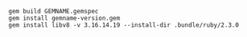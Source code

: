     gem build GEMNAME.gemspec
    gem install gemname-version.gem
    gem install libv8 -v 3.16.14.19 --install-dir .bundle/ruby/2.3.0
